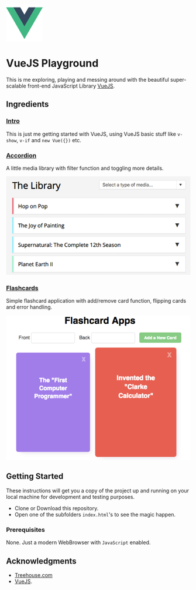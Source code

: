 
<img src="logo.png" width="100" height="100" float="left"/>
<h1 float="right">VueJS Playground</h1>

This is me exploring, playing and messing around with the beautiful super-scalable front-end JavaScript Library [VueJS](https://vuejs.org/).

## Ingredients

### [Intro](/intro)

This is just me getting started with VueJS, using VueJS basic stuff like `v-show`, `v-if` and `new Vue({})` etc.

### [Accordion](/accordion)

A little media library with filter function and toggling more details.

![accordion](accordion.png)

### [Flashcards](./intro)

Simple flashcard application with add/remove card function, flipping cards and error handling.

![flashcards](flashcards.png)

## Getting Started

These instructions will get you a copy of the project up and running on your local machine for development and testing purposes. 

- Clone or Download this repository. 
- Open one of the subfolders `index.html`'s to see the magic happen. 

### Prerequisites

None. Just a modern WebBrowser with `JavaScript` enabled.


## Acknowledgments

* [Treehouse.com](https://teamtreehouse.com/)
* [VueJS](https://vuejs.org/).

